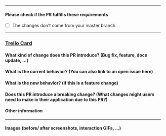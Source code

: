 [//]: # (Title Template: "[TR_##] Title")

---

#### Please check if the PR fulfills these requirements

- [ ] The changes don't come from your master branch.

---

### [Trello Card](trello.com/LINK-TO-TRELLO-CARD)

#### What kind of change does this PR introduce? (Bug fix, feature, docs update, ...)



#### What is the current behavior? (You can also link to an open issue here)



#### What is the new behavior? (if this is a feature change)



#### Does this PR introduce a breaking change? (What changes might users need to make in their application due to this PR?)



#### Other information


---

#### Images (before/ after screenshots, interaction GIFs, ...)
